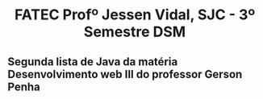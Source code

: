 <p align="center">
<h1 align="center"> FATEC Profº Jessen Vidal, SJC - 3º Semestre DSM </h1>

<h2>Segunda lista de Java da matéria Desenvolvimento web III do professor Gerson Penha</h2>